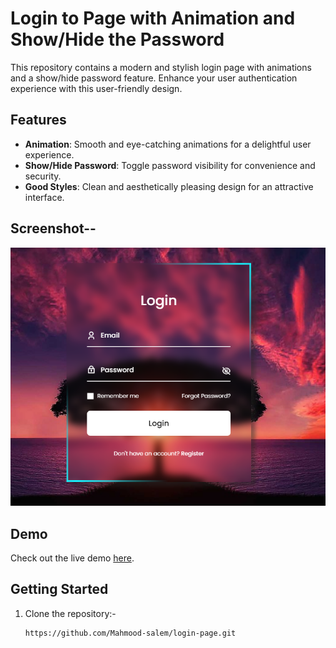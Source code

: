 # Login to Page with Animation and Show/Hide the Password

This repository contains a modern and stylish login page with animations and a show/hide password feature. Enhance your user authentication experience with this user-friendly design.

## Features

- **Animation**: Smooth and eye-catching animations for a delightful user experience.
- **Show/Hide Password**: Toggle password visibility for convenience and security.
- **Good Styles**: Clean and aesthetically pleasing design for an attractive interface.

## Screenshot--

![Login Page](login.PNG)




## Demo

Check out the live demo [here](https://mahmood-salem.github.io/login-page/).

## Getting Started


1. Clone the repository:-

   ```bash
   https://github.com/Mahmood-salem/login-page.git
